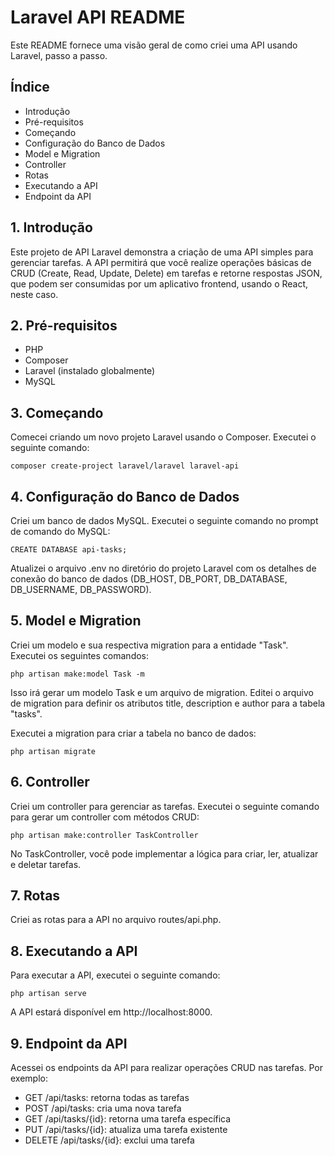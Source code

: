 # Laravel API README

Este README fornece uma visão geral de como criei uma API usando Laravel, passo a passo.

## Índice
- Introdução
- Pré-requisitos
- Começando
- Configuração do Banco de Dados
- Model e Migration
- Controller
- Rotas
- Executando a API
- Endpoint da API

## 1. Introdução
Este projeto de API Laravel demonstra a criação de uma API simples para gerenciar tarefas. A API permitirá que você realize operações básicas de CRUD (Create, Read, Update, Delete) em tarefas e retorne respostas JSON, que podem ser consumidas por um aplicativo frontend, usando o React, neste caso.

## 2. Pré-requisitos

- PHP
- Composer
- Laravel (instalado globalmente)
- MySQL

## 3. Começando
Comecei criando um novo projeto Laravel usando o Composer. Executei o seguinte comando:

    composer create-project laravel/laravel laravel-api

## 4. Configuração do Banco de Dados
Criei um banco de dados MySQL. Executei o seguinte comando no prompt de comando do MySQL:

    CREATE DATABASE api-tasks;

Atualizei o arquivo .env no diretório do projeto Laravel com os detalhes de conexão do banco de dados (DB_HOST, DB_PORT, DB_DATABASE, DB_USERNAME, DB_PASSWORD).

## 5. Model e Migration
Criei um modelo e sua respectiva migration para a entidade "Task". Executei os seguintes comandos:

    php artisan make:model Task -m

Isso irá gerar um modelo Task e um arquivo de migration. Editei o arquivo de migration para definir os atributos title, description e author para a tabela "tasks".

Executei a migration para criar a tabela no banco de dados:

    php artisan migrate

## 6. Controller
Criei um controller para gerenciar as tarefas. Executei o seguinte comando para gerar um controller com métodos CRUD:

    php artisan make:controller TaskController

No TaskController, você pode implementar a lógica para criar, ler, atualizar e deletar tarefas.

## 7. Rotas
Criei as rotas para a API no arquivo routes/api.php.

## 8. Executando a API
Para executar a API, executei o seguinte comando:

    php artisan serve

A API estará disponível em http://localhost:8000.

## 9. Endpoint da API
Acessei os endpoints da API para realizar operações CRUD nas tarefas. Por exemplo:

- GET /api/tasks: retorna todas as tarefas
- POST /api/tasks: cria uma nova tarefa
- GET /api/tasks/{id}: retorna uma tarefa específica
- PUT /api/tasks/{id}: atualiza uma tarefa existente
- DELETE /api/tasks/{id}: exclui uma tarefa
